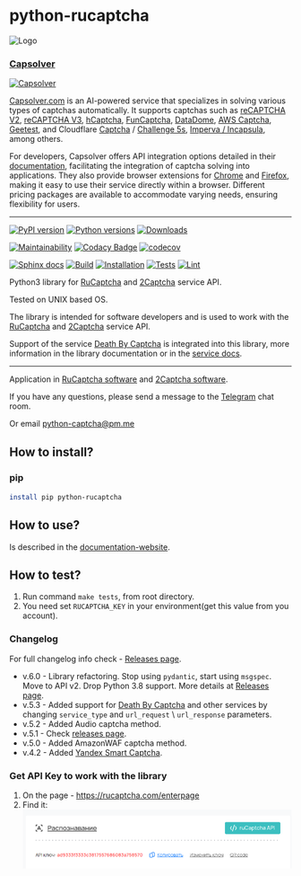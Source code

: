 # python-rucaptcha

![Logo](https://red-panda-dev.xyz/media/images/RuCaptchaHigh_zkkPoYF.original.png)

### [Capsolver](https://capsolver.com?utm_source=github&utm_medium=banner_github&utm_campaign=python-rucaptcha)

[![Capsolver](files/capsolver.jpg)](https://capsolver.com?utm_source=github&utm_medium=banner_github&utm_campaign=python-rucaptcha)

[Capsolver.com](https://www.capsolver.com/?utm_source=github&utm_medium=banner_github&utm_campaign=python-rucaptcha) is an AI-powered service that specializes in solving various types of captchas automatically. It supports captchas such as [reCAPTCHA V2](https://docs.capsolver.com/guide/captcha/ReCaptchaV2.html?utm_source=github&utm_medium=banner_github&utm_campaign=python-rucaptcha), [reCAPTCHA V3](https://docs.capsolver.com/guide/captcha/ReCaptchaV3.html?utm_source=github&utm_medium=banner_github&utm_campaign=python-rucaptcha), [hCaptcha](https://docs.capsolver.com/guide/captcha/HCaptcha.html?utm_source=github&utm_medium=banner_github&utm_campaign=python-rucaptcha), [FunCaptcha](https://docs.capsolver.com/guide/captcha/FunCaptcha.html?utm_source=github&utm_medium=banner_github&utm_campaign=python-rucaptcha), [DataDome](https://docs.capsolver.com/guide/captcha/DataDome.html?utm_source=github&utm_medium=banner_github&utm_campaign=python-rucaptcha), [AWS Captcha](https://docs.capsolver.com/guide/captcha/awsWaf.html?utm_source=github&utm_medium=banner_github&utm_campaign=python-rucaptcha), [Geetest](https://docs.capsolver.com/guide/captcha/Geetest.html?utm_source=github&utm_medium=banner_github&utm_campaign=python-rucaptcha), and Cloudflare [Captcha](https://docs.capsolver.com/guide/antibots/cloudflare_turnstile.html?utm_source=github&utm_medium=banner_github&utm_campaign=python-rucaptcha) / [Challenge 5s](https://docs.capsolver.com/guide/antibots/cloudflare_challenge.html?utm_source=github&utm_medium=banner_github&utm_campaign=python-rucaptcha), [Imperva / Incapsula](https://docs.capsolver.com/guide/antibots/imperva.html?utm_source=github&utm_medium=banner_github&utm_campaign=python-rucaptcha), among others.

For developers, Capsolver offers API integration options detailed in their [documentation](https://docs.capsolver.com/?utm_source=github&utm_medium=banner_github&utm_campaign=python-rucaptcha), facilitating the integration of captcha solving into applications. They also provide browser extensions for [Chrome](https://chromewebstore.google.com/detail/captcha-solver-auto-captc/pgojnojmmhpofjgdmaebadhbocahppod) and [Firefox](https://addons.mozilla.org/es/firefox/addon/capsolver-captcha-solver/), making it easy to use their service directly within a browser. Different pricing packages are available to accommodate varying needs, ensuring flexibility for users.

<hr>

[![PyPI version](https://badge.fury.io/py/python-rucaptcha.svg)](https://badge.fury.io/py/python-rucaptcha)
[![Python versions](https://img.shields.io/pypi/pyversions/python-rucaptcha.svg?logo=python&logoColor=FBE072)](https://badge.fury.io/py/python-rucaptcha)
[![Downloads](https://static.pepy.tech/badge/python-rucaptcha/month)](https://pepy.tech/project/python-rucaptcha)

[![Maintainability](https://api.codeclimate.com/v1/badges/aec93bb04a277cf0dde9/maintainability)](https://codeclimate.com/github/AndreiDrang/python-rucaptcha/maintainability)
[![Codacy Badge](https://app.codacy.com/project/badge/Grade/b4087362bd024b088b358b3e10e7a62f)](https://www.codacy.com/gh/AndreiDrang/python-rucaptcha/dashboard?utm_source=github.com&amp;utm_medium=referral&amp;utm_content=AndreiDrang/python-rucaptcha&amp;utm_campaign=Badge_Grade)
[![codecov](https://codecov.io/gh/AndreiDrang/python-rucaptcha/branch/master/graph/badge.svg?token=doybTUCfbD)](https://codecov.io/gh/AndreiDrang/python-rucaptcha)

[![Sphinx docs](https://github.com/AndreiDrang/python-rucaptcha/actions/workflows/sphinx.yml/badge.svg?branch=release)](https://github.com/AndreiDrang/python-rucaptcha/actions/workflows/sphinx.yml)
[![Build](https://github.com/AndreiDrang/python-rucaptcha/actions/workflows/build.yml/badge.svg?branch=master)](https://github.com/AndreiDrang/python-rucaptcha/actions/workflows/build.yml)
[![Installation](https://github.com/AndreiDrang/python-rucaptcha/actions/workflows/install.yml/badge.svg?branch=master)](https://github.com/AndreiDrang/python-rucaptcha/actions/workflows/install.yml)
[![Tests](https://github.com/AndreiDrang/python-rucaptcha/actions/workflows/test.yml/badge.svg?branch=master)](https://github.com/AndreiDrang/python-rucaptcha/actions/workflows/test.yml)
[![Lint](https://github.com/AndreiDrang/python-rucaptcha/actions/workflows/lint.yml/badge.svg?branch=master)](https://github.com/AndreiDrang/python-rucaptcha/actions/workflows/lint.yml)

Python3 library for [RuCaptcha](https://rucaptcha.com/) and [2Captcha](https://2captcha.com/) service API.

Tested on UNIX based OS.

The library is intended for software developers and is used to work with the [RuCaptcha](https://rucaptcha.com/) and [2Captcha](https://2captcha.com/) service API.

Support of the service [Death By Captcha](https://deathbycaptcha.com?refid=1237267242) is integrated into this library, more information in the library documentation or in the [service docs](https://deathbycaptcha.com/api/2captcha?refid=1237267242).
***

Application in [RuCaptcha software](https://rucaptcha.com/software/python-rucaptcha) and [2Captcha software](https://2captcha.com/software/python-rucaptcha).

If you have any questions, please send a message to the [Telegram](https://t.me/pythoncaptcha) chat room.

Or email python-captcha@pm.me

## How to install?

### pip

```bash
install pip python-rucaptcha
```


## How to use?

Is described in the [documentation-website](https://andreidrang.github.io/python-rucaptcha/).

## How to test?

1. Run command ``make tests``, from root directory.
2. You need set ``RUCAPTCHA_KEY`` in your environment(get this value from you account).


### Changelog

For full changelog info check - [Releases page](https://github.com/AndreiDrang/python-rucaptcha/releases).

- v.6.0 - Library refactoring. Stop using `pydantic`, start using `msgspec`. Move to API v2. Drop Python 3.8 support. More details at [Releases page](https://github.com/AndreiDrang/python-rucaptcha/releases). 
- v.5.3 - Added support for [Death By Captcha](https://www.deathbycaptcha.com?refid=1237267242) and other services by changing `service_type` and `url_request` \ `url_response` parameters.
- v.5.2 - Added Audio captcha method.
- v.5.1 - Check [releases page](https://github.com/AndreiDrang/python-rucaptcha/releases).
- v.5.0 - Added AmazonWAF captcha method.
- v.4.2 - Added [Yandex Smart Captcha](https://rucaptcha.com/api-rucaptcha#yandex).

### Get API Key to work with the library
1. On the page - https://rucaptcha.com/enterpage
2. Find it: ![img.png](https://github.com/AndreiDrang/python-rucaptcha/blob/master/files/img.png)